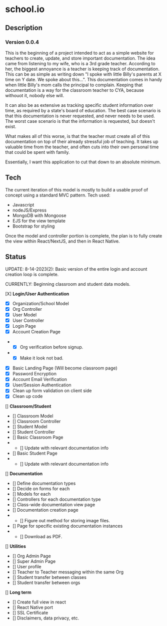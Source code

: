 # school.io

## Description
### Version 0.0.4
This is the beginning of a project intended to act as a simple website for teachers to create, update, and store important documentation.
The idea came from listening to my wife, who is a 3rd grade teacher.  According to her, the biggest annoyance is a teacher is keeping track of
documentation.  This can be as simple as writing down "I spoke with little Billy's parents at X time on Y date.  We spoke about this...".  This
documentation comes in handy when little Billy's mom calls the principal to complain.  Keeping that documentation is a way for the classroom teacher
to CYA, because withouot it, nobody else will.

It can also be as extensive as tracking specific student information over time, as required by a state's board of education.  The best case scenario
is that this documentation is never requested, and never needs to be used.  The worst case scenario is that the information is requested, but doesn't exist.

What makes all of this worse, is that the teacher must create all of this documentation on top of their already stressful job of teaching.
It takes up valuable time from the teacher, and often cuts into their own personal time that could be spent with family.

Essentially, I want this application to cut that down to an absolute minimum.

## Tech
The current iteration of this model is mostly to build a usable proof of concept using a standard MVC pattern.
Tech used:
- Javascript
- nodeJS/Express
- MongoDB with Mongoose
- EJS for the view template
- Bootstrap for styling

Once the model and controller portion is complete, the plan is to fully create the view within React/NextJS, and then in React Native.

## Status

UPDATE: 8-14-2023(2):  Basic version of the entire login and account creation loop is complete.

CURRENTLY: Beginning classroom and student data models.


[X] **Login/User Authentication**
- [X] Organization/School Model
- [X] Org Controller
- [X] User Model
- [X] User Controller
- [X] Login Page
- [X] Account Creation Page
- - [X] Org verification before signup.
- - [X] Make it look not bad.
- [X] Basic Landing Page (Will become classroom page)
- [X] Password Encryption
- [X] Account Email Verification
- [X] User/Session Authentication
- [X] Clean up form validation on client side
- [X] Clean up code

[] **Classroom/Student**
- [] Classroom Model
- [] Classroom Controller
- [] Student Model
- [] Student Controller
- [] Basic Classroom Page
- - [] Update with relevant documentation info
- [] Basic Student Page
- - [] Update with relevant documentation info

[] **Documentation**
- [] Define documentation types
- [] Decide on forms for each
- [] Models for each
- [] Controllers for each documentation type
- [] Class-wide documentation view page
- [] Documentation creation page
- - [] Figure out method for storing image files.
- [] Page for specific existing documentation instances
- - [] Download as PDF.

[] **Utilities**
- [] Org Admin Page
- [] Super Admin Page
- [] User profile
- [] Teacher to Teacher messaging within the same Org
- [] Student transfer between classes
- [] Student transfer between orgs

[] **Long term**
- [] Create full view in react
- [] React Native port
- [] SSL Certificate
- [] Disclaimers, data privacy, etc.